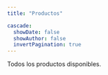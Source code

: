 ```yaml
---
title: "Productos"

cascade:
  showDate: false
  showAuthor: false
  invertPagination: true
---
```


Todos los productos disponibles.
